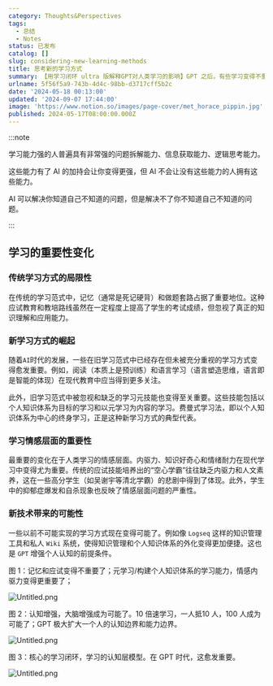 ```yaml
---
category: Thoughts&Perspectives
tags:
  - 总结
  - Notes
status: 已发布
catalog: []
slug: considering-new-learning-methods
title: 思考新的学习方式
summary: 【用学习闭环 ultra 版解释GPT对人类学习的影响】GPT 之后，有些学习变得不重要了，有些学习变得更重要了，有些学习从不可能变成可能了。
urlname: 5f56f5a9-743b-4d4c-98bb-d3717cff5b2c
date: '2024-05-18 00:13:00'
updated: '2024-09-07 17:44:00'
image: 'https://www.notion.so/images/page-cover/met_horace_pippin.jpg'
published: 2024-05-17T08:00:00.000Z
---
```


:::note


学习能力强的人普遍具有非常强的问题拆解能力、信息获取能力、逻辑思考能力。


这些能力有了 AI 的加持会让你变得更强，但 AI 不会让没有这些能力的人拥有这些能力。


AI 可以解决你知道自己不知道的问题，但是解决不了你不知道自己不知道的问题。


:::


## 学习的重要性变化


### 传统学习方式的局限性


在传统的学习范式中，记忆（通常是死记硬背）和做题套路占据了重要地位。这种应试教育和教培路线虽然在一定程度上提高了学生的考试成绩，但忽视了真正的知识理解和应用能力。


### 新学习方式的崛起


随着`AI`时代的发展，一些在旧学习范式中已经存在但未被充分重视的学习方式变得愈发重要。例如，阅读（本质上是预训练）和语言学习（语言塑造思维，语言即是智能的体现）在现代教育中应当得到更多关注。


此外，旧学习范式中被忽视和缺乏的学习元技能也变得至关重要。这些技能包括以个人知识体系为目标的学习和以元学习为内容的学习。费曼式学习法，即以个人知识体系为中心的终身学习，正是这种新学习方式的典型代表。


### 学习情感层面的重要性


最重要的变化在于人类学习的情感层面。内驱力、知识好奇心和情绪耐力在现代学习中变得尤为重要。传统的应试技能培养出的“空心学霸”往往缺乏内驱力和人文素养，这在一些高分学生（如吴谢宇等清北学霸）的悲剧中得到了体现。此外，学生中的抑郁症爆发和自杀现象也反映了情感层面问题的严重性。


### 新技术带来的可能性


一些以前不可能实现的学习方式现在变得可能了。例如像 `Logseq` 这样的知识管理工具和私人 `Wiki` 系统，使得知识管理和个人知识体系的外化变得更加便捷。这也是 `GPT` 增强个人认知的前提条件。


图 1：记忆和应试变得不重要了；元学习/构建个人知识体系的学习能力，情感内驱力变得更重要了；


![Untitled.png](https://prod-files-secure.s3.us-west-2.amazonaws.com/5d24fe63-e567-4804-86f9-9fdc62e13082/a8319b77-00b3-43d9-9f99-e58187f20cfe/Untitled.png?X-Amz-Algorithm=AWS4-HMAC-SHA256&X-Amz-Content-Sha256=UNSIGNED-PAYLOAD&X-Amz-Credential=ASIAZI2LB466ZKNTW2GJ%2F20250224%2Fus-west-2%2Fs3%2Faws4_request&X-Amz-Date=20250224T053752Z&X-Amz-Expires=3600&X-Amz-Security-Token=IQoJb3JpZ2luX2VjEOz%2F%2F%2F%2F%2F%2F%2F%2F%2F%2FwEaCXVzLXdlc3QtMiJIMEYCIQCeliAY96QDbkTMi52SQM65mVBb1gnUUn%2F%2FAHH81fKK%2BwIhANOly5EZ4Fli7U%2FHQr5NMN%2FDS%2BJvz1jqu0tvnd5N96FsKv8DCCUQABoMNjM3NDIzMTgzODA1IgxgoZhDTl1tZQN%2FUPcq3AMlMcgipagsb92wm5bos%2BJzh%2BLGMVQAcFZpzEon4XfAdO40K4yqbi6Pe0nU%2BzVonM5ZLf0xKaefV%2FztC4umyURsGnIqMC3n5wkTWYTEe0u52Rc2iaAp%2B6iOgI8iBWiy1pY8PUjc41Ja7EWkpVeatp7427tPqiqgDMg60K43f%2FkVojSMbiafkXeyNCIPis1tGVB3pieONjbhl6fdc%2Fbk8Z9GUO81q1u8MdCJMlatsA0Ua8S4cZt3DEhKg9ABXswLXkrpJLIf%2BT2rlLN8I0TclSvcgbKZcaF5NUPGjZfBYMobqIGp8MChM9hfBX1EapHJb01WDxMQD%2FCg54UeROTpZP6QAL5mCjvQs0%2FVLuWD4SJfh%2B5jMQR%2FpNPxmUKgX8RwHjDQBfoMXTy9GBTDdTsGU7xYSR9eVqMlPLu5CZhPPeFUvcgi1VV56Jp86RwxqQHfprtZ3XEL6tDj0TQPsRmhLr1RQWXQLC8aGv7ytaDbAXRAKonTBmuDUshhxXVR7UyLb9pXp6g7cOsQ6PjgkUbNhhejYF6WHrE2BDThuqSdq2KLwqJIoH5GDjSDASeIqSY5iIovx2f7wL%2BOLxRPM4q9p4V%2FuIkqKCJhpDehQmqlm1CHJTAUQHnB8n8gJYmFMzDs4O%2B9BjqkAf8cjGTzv4rsLn5bxYEYfai%2FX9u3VPlNOHXNaFofh9Qmg8%2FwoHcO%2BwuTRqvMVTET0Lj0McbTRDS%2FRQnj17OhbSHiY7otdESVIl9xYyPZCJO5GqUHpB8eBS6uFmpl2oa9JTyj5PWYB4WOoQTNy6AZvDAFfPgUG4C5jWz7oha95Dc%2FdpvY1r8OYXKrcoJmAKDD%2FLl%2FIptNEn8g4s6x8ed%2B1fQb%2FDX7&X-Amz-Signature=d145e48378fe905afbe9bfde3085ecea5b5f7fb27caef5564dfc615cd2e2b6b3&X-Amz-SignedHeaders=host&x-id=GetObject)


图 2：认知增强，大脑增强成为可能了。10 倍速学习，一人抵10 人，100 人成为可能了；GPT 极大扩大一个人的认知边界和能力边界。


![Untitled.png](https://prod-files-secure.s3.us-west-2.amazonaws.com/5d24fe63-e567-4804-86f9-9fdc62e13082/e195b372-4d2b-479c-9e75-1be4e2c1412e/Untitled.png?X-Amz-Algorithm=AWS4-HMAC-SHA256&X-Amz-Content-Sha256=UNSIGNED-PAYLOAD&X-Amz-Credential=ASIAZI2LB466ZKNTW2GJ%2F20250224%2Fus-west-2%2Fs3%2Faws4_request&X-Amz-Date=20250224T053752Z&X-Amz-Expires=3600&X-Amz-Security-Token=IQoJb3JpZ2luX2VjEOz%2F%2F%2F%2F%2F%2F%2F%2F%2F%2FwEaCXVzLXdlc3QtMiJIMEYCIQCeliAY96QDbkTMi52SQM65mVBb1gnUUn%2F%2FAHH81fKK%2BwIhANOly5EZ4Fli7U%2FHQr5NMN%2FDS%2BJvz1jqu0tvnd5N96FsKv8DCCUQABoMNjM3NDIzMTgzODA1IgxgoZhDTl1tZQN%2FUPcq3AMlMcgipagsb92wm5bos%2BJzh%2BLGMVQAcFZpzEon4XfAdO40K4yqbi6Pe0nU%2BzVonM5ZLf0xKaefV%2FztC4umyURsGnIqMC3n5wkTWYTEe0u52Rc2iaAp%2B6iOgI8iBWiy1pY8PUjc41Ja7EWkpVeatp7427tPqiqgDMg60K43f%2FkVojSMbiafkXeyNCIPis1tGVB3pieONjbhl6fdc%2Fbk8Z9GUO81q1u8MdCJMlatsA0Ua8S4cZt3DEhKg9ABXswLXkrpJLIf%2BT2rlLN8I0TclSvcgbKZcaF5NUPGjZfBYMobqIGp8MChM9hfBX1EapHJb01WDxMQD%2FCg54UeROTpZP6QAL5mCjvQs0%2FVLuWD4SJfh%2B5jMQR%2FpNPxmUKgX8RwHjDQBfoMXTy9GBTDdTsGU7xYSR9eVqMlPLu5CZhPPeFUvcgi1VV56Jp86RwxqQHfprtZ3XEL6tDj0TQPsRmhLr1RQWXQLC8aGv7ytaDbAXRAKonTBmuDUshhxXVR7UyLb9pXp6g7cOsQ6PjgkUbNhhejYF6WHrE2BDThuqSdq2KLwqJIoH5GDjSDASeIqSY5iIovx2f7wL%2BOLxRPM4q9p4V%2FuIkqKCJhpDehQmqlm1CHJTAUQHnB8n8gJYmFMzDs4O%2B9BjqkAf8cjGTzv4rsLn5bxYEYfai%2FX9u3VPlNOHXNaFofh9Qmg8%2FwoHcO%2BwuTRqvMVTET0Lj0McbTRDS%2FRQnj17OhbSHiY7otdESVIl9xYyPZCJO5GqUHpB8eBS6uFmpl2oa9JTyj5PWYB4WOoQTNy6AZvDAFfPgUG4C5jWz7oha95Dc%2FdpvY1r8OYXKrcoJmAKDD%2FLl%2FIptNEn8g4s6x8ed%2B1fQb%2FDX7&X-Amz-Signature=414c63c8b5aa1725a0c4b30a07e78225b338b6f8ad566a8952ce0cfc2c609513&X-Amz-SignedHeaders=host&x-id=GetObject)


图 3：核心的学习闭环，学习的认知层模型。在 GPT 时代，这愈发重要。


![Untitled.png](https://prod-files-secure.s3.us-west-2.amazonaws.com/5d24fe63-e567-4804-86f9-9fdc62e13082/57f2a38d-97b9-407e-baa1-8fecb8348e87/Untitled.png?X-Amz-Algorithm=AWS4-HMAC-SHA256&X-Amz-Content-Sha256=UNSIGNED-PAYLOAD&X-Amz-Credential=ASIAZI2LB466ZKNTW2GJ%2F20250224%2Fus-west-2%2Fs3%2Faws4_request&X-Amz-Date=20250224T053752Z&X-Amz-Expires=3600&X-Amz-Security-Token=IQoJb3JpZ2luX2VjEOz%2F%2F%2F%2F%2F%2F%2F%2F%2F%2FwEaCXVzLXdlc3QtMiJIMEYCIQCeliAY96QDbkTMi52SQM65mVBb1gnUUn%2F%2FAHH81fKK%2BwIhANOly5EZ4Fli7U%2FHQr5NMN%2FDS%2BJvz1jqu0tvnd5N96FsKv8DCCUQABoMNjM3NDIzMTgzODA1IgxgoZhDTl1tZQN%2FUPcq3AMlMcgipagsb92wm5bos%2BJzh%2BLGMVQAcFZpzEon4XfAdO40K4yqbi6Pe0nU%2BzVonM5ZLf0xKaefV%2FztC4umyURsGnIqMC3n5wkTWYTEe0u52Rc2iaAp%2B6iOgI8iBWiy1pY8PUjc41Ja7EWkpVeatp7427tPqiqgDMg60K43f%2FkVojSMbiafkXeyNCIPis1tGVB3pieONjbhl6fdc%2Fbk8Z9GUO81q1u8MdCJMlatsA0Ua8S4cZt3DEhKg9ABXswLXkrpJLIf%2BT2rlLN8I0TclSvcgbKZcaF5NUPGjZfBYMobqIGp8MChM9hfBX1EapHJb01WDxMQD%2FCg54UeROTpZP6QAL5mCjvQs0%2FVLuWD4SJfh%2B5jMQR%2FpNPxmUKgX8RwHjDQBfoMXTy9GBTDdTsGU7xYSR9eVqMlPLu5CZhPPeFUvcgi1VV56Jp86RwxqQHfprtZ3XEL6tDj0TQPsRmhLr1RQWXQLC8aGv7ytaDbAXRAKonTBmuDUshhxXVR7UyLb9pXp6g7cOsQ6PjgkUbNhhejYF6WHrE2BDThuqSdq2KLwqJIoH5GDjSDASeIqSY5iIovx2f7wL%2BOLxRPM4q9p4V%2FuIkqKCJhpDehQmqlm1CHJTAUQHnB8n8gJYmFMzDs4O%2B9BjqkAf8cjGTzv4rsLn5bxYEYfai%2FX9u3VPlNOHXNaFofh9Qmg8%2FwoHcO%2BwuTRqvMVTET0Lj0McbTRDS%2FRQnj17OhbSHiY7otdESVIl9xYyPZCJO5GqUHpB8eBS6uFmpl2oa9JTyj5PWYB4WOoQTNy6AZvDAFfPgUG4C5jWz7oha95Dc%2FdpvY1r8OYXKrcoJmAKDD%2FLl%2FIptNEn8g4s6x8ed%2B1fQb%2FDX7&X-Amz-Signature=d74dd08f027450f5e711881717d1e074de16db941c53fa7c683fa2194c41bfee&X-Amz-SignedHeaders=host&x-id=GetObject)

